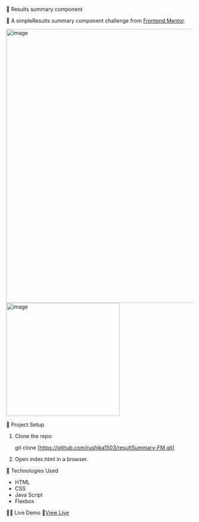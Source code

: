 📌 Results summary component

🚀 A simpleResults summary component challenge from [Frontend Mentor](https://www.frontendmentor.io/challenges/results-summary-component-CE_K6s0maV).  

<img width="737" alt="image" src="https://github.com/user-attachments/assets/09437a30-eb51-45f8-a8dc-ce7482fe26f1" />
<img width="305" alt="image" src="https://github.com/user-attachments/assets/852e66e4-faab-4ece-a5c4-5a4f171a2199" />

📁 Project Setup
1. Clone the repo:  

   git clone [https://github.com/rushika1503/resultSummary-FM.git]
  
   
2. Open index.html in a browser.  

🎨 Technologies Used
- HTML  
- CSS
- Java Script
- Flexbox  

👨‍💻 Live Demo 
🔗[View Live](https://rushika1503.github.io/resultSummary-FM/)

